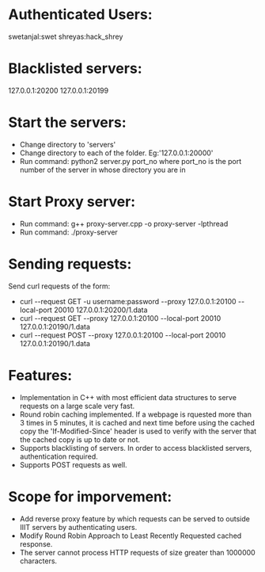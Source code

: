 # Authenticated Users:
swetanjal:swet
shreyas:hack_shrey

# Blacklisted servers:
127.0.0.1:20200
127.0.0.1:20199

# Start the servers:
- Change directory to 'servers'
- Change directory to each of the folder. Eg:'127.0.0.1:20000'
- Run command: python2 server.py port_no
where port_no is the port number of the server in whose directory you are in

# Start Proxy server:
- Run command: g++ proxy-server.cpp -o proxy-server -lpthread
- Run command: ./proxy-server

# Sending requests:
Send curl requests of the form:
- curl --request GET -u username:password --proxy 127.0.0.1:20100 --local-port 20010 127.0.0.1:20200/1.data
- curl --request GET --proxy 127.0.0.1:20100 --local-port 20010 127.0.0.1:20190/1.data
- curl --request POST --proxy 127.0.0.1:20100 --local-port 20010 127.0.0.1:20190/1.data

# Features:
- Implementation in C++ with most efficient data structures to serve requests on a large scale very fast.
- Round robin caching implemented. If a webpage is rquested more than 3 times in 5 minutes, it is cached and next time before using the cached copy the 'If-Modified-Since' header is used to verify with the server that the cached copy is up to date or not.
- Supports blacklisting of servers. In order to access blacklisted servers, authentication required.
- Supports POST requests as well.

# Scope for imporvement:
- Add reverse proxy feature by which requests can be served to outside IIIT servers by authenticating users.
- Modify Round Robin Approach to Least Recently Requested cached response.
- The server cannot process HTTP requests of size greater than 1000000 characters.